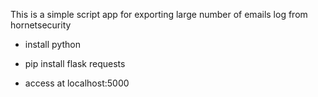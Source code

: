 This is a simple script app for exporting large number of emails log from hornetsecurity

- install python

- pip install flask requests

- access at localhost:5000
